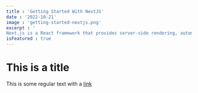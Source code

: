 ```yaml
---
title : 'Getting Started With NextJS'
date : '2022-10-21'
image : 'getting-started-nextjs.png'
excerpt : '
Next.js is a React framework that provides server-side rendering, automatic code splitting, simplified routing, and other powerful features for building modern web applications.'
isFeatured : true
---
```

# This is a title

This is some regular text with a [link](https://google.com)